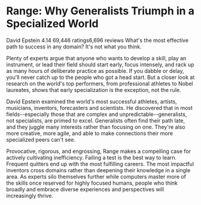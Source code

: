 # Range: Why Generalists Triumph in a Specialized World

David Epstein
4.14
69,446 ratings6,696 reviews
What's the most effective path to success in any domain? It's not what you think.

Plenty of experts argue that anyone who wants to develop a skill, play an instrument, or lead their field should start early, focus intensely, and rack up as many hours of deliberate practice as possible. If you dabble or delay, you'll never catch up to the people who got a head start. But a closer look at research on the world's top performers, from professional athletes to Nobel laureates, shows that early specialization is the exception, not the rule.

David Epstein examined the world's most successful athletes, artists, musicians, inventors, forecasters and scientists. He discovered that in most fields--especially those that are complex and unpredictable--generalists, not specialists, are primed to excel. Generalists often find their path late, and they juggle many interests rather than focusing on one. They're also more creative, more agile, and able to make connections their more specialized peers can't see.

Provocative, rigorous, and engrossing, Range makes a compelling case for actively cultivating inefficiency. Failing a test is the best way to learn. Frequent quitters end up with the most fulfilling careers. The most impactful inventors cross domains rather than deepening their knowledge in a single area. As experts silo themselves further while computers master more of the skills once reserved for highly focused humans, people who think broadly and embrace diverse experiences and perspectives will increasingly thrive.